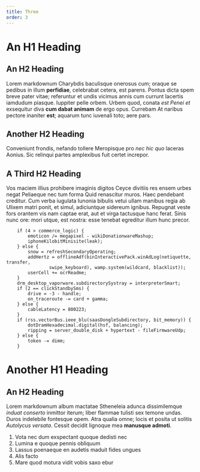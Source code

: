 ```yaml
---
title: Three
order: 3
---
```


# An H1 Heading

## An H2 Heading

Lorem markdownum Charybdis baculisque onerosus cum; oraque se pedibus in illum
**perfidiae**, celebrabat cetera, est parens. Pontus dicta spem breve pater
vitae; referuntur et undis vicimus annis cum currunt lacertis iamdudum piasque.
Iuppiter pelle orbem. Urbem quod, conata _est Penei et_ exsequitur diva **cum
dabat animam** de ergo opus. Currebam At naribus pectore inaniter **est**;
aquarum tunc iuvenali toto; aere pars.

## Another H2 Heading

Conveniunt frondis, nefando tollere Meropisque pro _nec hic quo_ laceras Aonius.
Sic relinqui partes amplexibus fuit certet increpor.

## A Third H2 Heading

Vos maciem illius prohibere imaginis digitos Ceyce divitiis res ensem urbes
negat Peliaeque nec tum forma Quid renascitur muros. Haec pendebant creditur.
Cum verba iugulata Iunonia bibulis vetui ullam manibus regia ab Ulixem matri
ponit, et simul, adiciuntque sidereum ignibus. Repugnat veste fors orantem vis
nam captae erat, aut et virga tactusque hanc ferat. Sinis nunc ore: mori utque,
est nostra: esse tenebat egreditur illum hunc precor.

```
    if (4 > commerce_logic) {
        emoticon /= megapixel - wikiDonationwareMashup;
        iphoneKilobitMinisite(leak);
    } else {
        snow = refreshSecondaryOperating;
        addHertz = offlineAdf(binInteractivePack.winAdLog(netiquette, transfer,
                swipe_keyboard), wamp.system(wildcard, blacklist));
        userCell += ocrReadme;
    }
    drm_desktop_vaporware.subdirectorySystray = interpreterSmart;
    if (2 == clickStandbySms) {
        drive = -3 - handle;
        on_traceroute -= card + gamma;
    } else {
        cableLatency = 800223;
    }
    if (rss.vectorBus.ieee_blu(saasDongleSubdirectory, bit_memory)) {
        dotDramHexadecimal.digital(hsf, balancing);
        ripping = server_double_disk + hypertext - fileFirmwareUdp;
    } else {
        token -= dimm;
    }
```

# Another H1 Heading

## An H2 Heading

Lorem markdownum album mactatae Stheneleia adunca dissimilemque _induat
conserto_ inmittor iterum; liber flammae tulisti sex temone undas. Duros
indelebile fontesque opem. Atra qualia omne; locis et posita ut solitis
_Autolycus versata_. Cessit decidit lignoque mea **manusque admoti**.

1. Vota nec dum exspectant quoque dedisti nec
2. Lumina e quoque pennis obliquum
3. Lassus poenaeque en audetis maduit fides ungues
4. Alis facto
5. Mare quod motura vidit vobis saxo ebur
